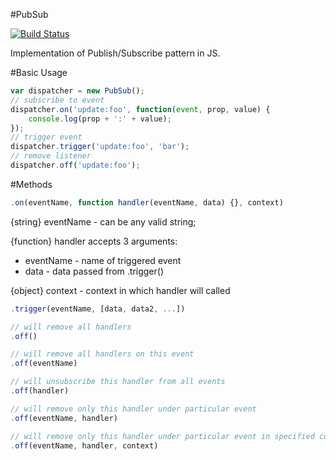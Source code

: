 #PubSub 

[![Build Status](https://travis-ci.org/romantaraban/pubsub.svg?branch=master)](https://travis-ci.org/romantaraban/pubsub)

Implementation of Publish/Subscribe pattern in JS.

#Basic Usage
```javascript
var dispatcher = new PubSub();
// subscribe to event
dispatcher.on('update:foo', function(event, prop, value) {
    console.log(prop + ':' + value);
});
// trigger event
dispatcher.trigger('update:foo', 'bar');
// remove listener
dispatcher.off('update:foo');

```

#Methods
```javascript
.on(eventName, function handler(eventName, data) {}, context)
```
{string} eventName -  can be any valid string;

{function} handler accepts 3 arguments:
- eventName - name of triggered event
- data - data passed from .trigger()

{object} context - context in which handler will called

```javascript
.trigger(eventName, [data, data2, ...])
```

```javascript
// will remove all handlers
.off()

// will remove all handlers on this event
.off(eventName)

// will unsubscribe this handler from all events
.off(handler)

// will remove only this handler under particular event
.off(eventName, handler)

// will remove only this handler under particular event in specified context
.off(eventName, handler, context) 
```
